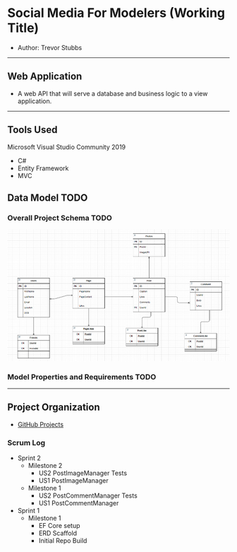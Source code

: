 # Social Media For Modelers (Working Title)
- Author: Trevor Stubbs

---
## Web Application
- A web API that will serve a database and business logic to a view application. 

---

## Tools Used
Microsoft Visual Studio Community 2019

- C#
- Entity Framework
- MVC

## Data Model TODO
### Overall Project Schema TODO
![ERD V1](assets/SMModel.png)

### Model Properties and Requirements TODO
---
## Project Organization
- [GitHub Projects](https://github.com/TrevorStubbs/SocialMediaForModelers/projects)

### Scrum Log
- Sprint 2
  - Milestone 2
    - US2 PostImageManager Tests
    - US1 PostImageManager
  - Milestone 1
    - US2 PostCommentManager Tests
    - US1 PostCommentManager
- Sprint 1
  - Milestone 1
    - EF Core setup
    - ERD Scaffold
    - Initial Repo Build

